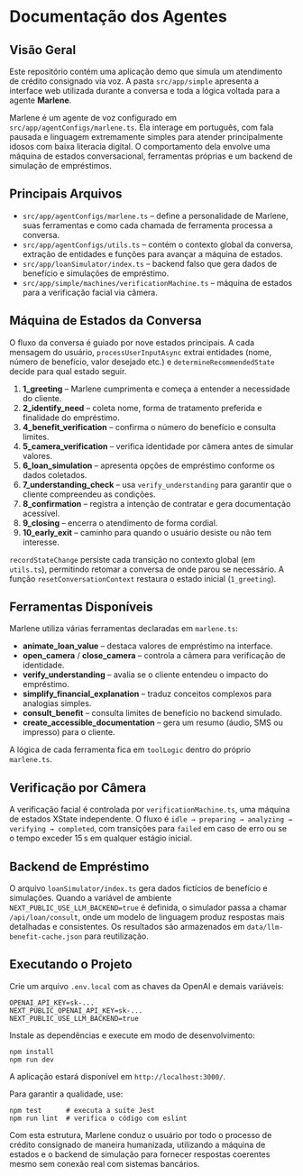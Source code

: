 # Documentação dos Agentes

## Visão Geral
Este repositório contém uma aplicação demo que simula um atendimento de crédito consignado via voz. A pasta `src/app/simple` apresenta a interface web utilizada durante a conversa e toda a lógica voltada para a agente **Marlene**.

Marlene é um agente de voz configurado em `src/app/agentConfigs/marlene.ts`. Ela interage em português, com fala pausada e linguagem extremamente simples para atender principalmente idosos com baixa literacia digital. O comportamento dela envolve uma máquina de estados conversacional, ferramentas próprias e um backend de simulação de empréstimos.

## Principais Arquivos
- `src/app/agentConfigs/marlene.ts` – define a personalidade de Marlene, suas ferramentas e como cada chamada de ferramenta processa a conversa.
- `src/app/agentConfigs/utils.ts` – contém o contexto global da conversa, extração de entidades e funções para avançar a máquina de estados.
- `src/app/loanSimulator/index.ts` – backend falso que gera dados de benefício e simulações de empréstimo.
- `src/app/simple/machines/verificationMachine.ts` – máquina de estados para a verificação facial via câmera.

## Máquina de Estados da Conversa
O fluxo da conversa é guiado por nove estados principais. A cada mensagem do usuário, `processUserInputAsync` extrai entidades (nome, número de benefício, valor desejado etc.) e `determineRecommendedState` decide para qual estado seguir.

1. **1_greeting** – Marlene cumprimenta e começa a entender a necessidade do cliente.
2. **2_identify_need** – coleta nome, forma de tratamento preferida e finalidade do empréstimo.
3. **4_benefit_verification** – confirma o número do benefício e consulta limites.
4. **5_camera_verification** – verifica identidade por câmera antes de simular valores.
5. **6_loan_simulation** – apresenta opções de empréstimo conforme os dados coletados.
6. **7_understanding_check** – usa `verify_understanding` para garantir que o cliente compreendeu as condições.
7. **8_confirmation** – registra a intenção de contratar e gera documentação acessível.
8. **9_closing** – encerra o atendimento de forma cordial.
9. **10_early_exit** – caminho para quando o usuário desiste ou não tem interesse.

`recordStateChange` persiste cada transição no contexto global (em `utils.ts`), permitindo retomar a conversa de onde parou se necessário. A função `resetConversationContext` restaura o estado inicial (`1_greeting`).

## Ferramentas Disponíveis
Marlene utiliza várias ferramentas declaradas em `marlene.ts`:
- **animate_loan_value** – destaca valores de empréstimo na interface.
- **open_camera** / **close_camera** – controla a câmera para verificação de identidade.
- **verify_understanding** – avalia se o cliente entendeu o impacto do empréstimo.
- **simplify_financial_explanation** – traduz conceitos complexos para analogias simples.
- **consult_benefit** – consulta limites de benefício no backend simulado.
- **create_accessible_documentation** – gera um resumo (áudio, SMS ou impresso) para o cliente.

A lógica de cada ferramenta fica em `toolLogic` dentro do próprio `marlene.ts`.

## Verificação por Câmera
A verificação facial é controlada por `verificationMachine.ts`, uma máquina de estados XState independente. O fluxo é `idle → preparing → analyzing → verifying → completed`, com transições para `failed` em caso de erro ou se o tempo exceder 15 s em qualquer estágio inicial.

## Backend de Empréstimo
O arquivo `loanSimulator/index.ts` gera dados fictícios de benefício e simulações. Quando a variável de ambiente `NEXT_PUBLIC_USE_LLM_BACKEND=true` é definida, o simulador passa a chamar `/api/loan/consult`, onde um modelo de linguagem produz respostas mais detalhadas e consistentes. Os resultados são armazenados em `data/llm-benefit-cache.json` para reutilização.

## Executando o Projeto
Crie um arquivo `.env.local` com as chaves da OpenAI e demais variáveis:
```
OPENAI_API_KEY=sk-...
NEXT_PUBLIC_OPENAI_API_KEY=sk-...
NEXT_PUBLIC_USE_LLM_BACKEND=true
```
Instale as dependências e execute em modo de desenvolvimento:
```
npm install
npm run dev
```
A aplicação estará disponível em `http://localhost:3000/`.

Para garantir a qualidade, use:
```
npm test      # executa a suíte Jest
npm run lint  # verifica o código com eslint
```

Com esta estrutura, Marlene conduz o usuário por todo o processo de crédito consignado de maneira humanizada, utilizando a máquina de estados e o backend de simulação para fornecer respostas coerentes mesmo sem conexão real com sistemas bancários.
